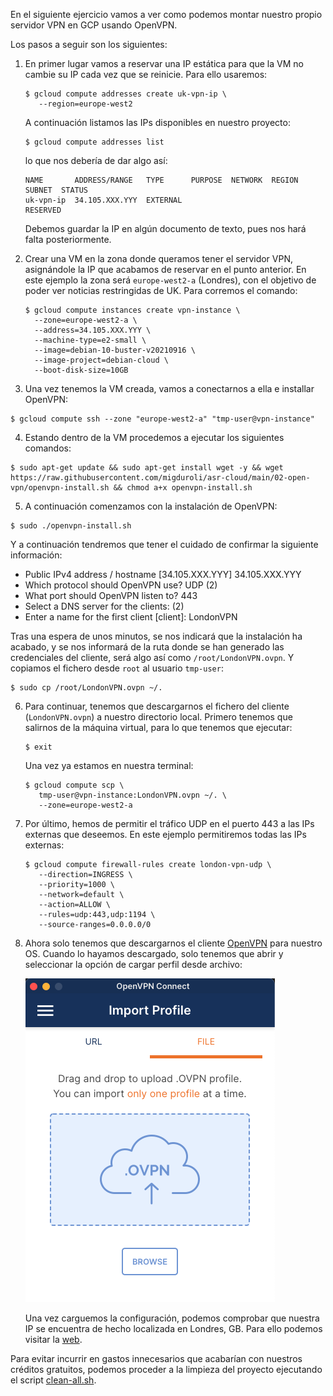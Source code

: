 En el siguiente ejercicio vamos a ver como podemos montar nuestro propio
servidor VPN en GCP usando OpenVPN.

Los pasos a seguir son los siguientes:

1. En primer lugar vamos a reservar una IP estática para que la VM no cambie
   su IP cada vez que se reinicie. Para ello usaremos:
   ```shell
   $ gcloud compute addresses create uk-vpn-ip \
      --region=europe-west2
   ```
   A continuación listamos las IPs disponibles en nuestro proyecto:
   ```shell
   $ gcloud compute addresses list
   ```
   lo que nos debería de dar algo así:
   ```shell
   NAME       ADDRESS/RANGE   TYPE      PURPOSE  NETWORK  REGION       SUBNET  STATUS
   uk-vpn-ip  34.105.XXX.YYY  EXTERNAL                                         RESERVED
   ```
   Debemos guardar la IP en algún documento de texto, pues nos hará falta posteriormente.


2. Crear una VM en la zona donde queramos tener el servidor VPN, asignándole la IP que acabamos
   de reservar en el punto anterior. 
   En este ejemplo la zona será `europe-west2-a` (Londres), con el objetivo de poder ver noticias restringidas de UK. 
   Para corremos el comando:
   
   ```shell
   $ gcloud compute instances create vpn-instance \
     --zone=europe-west2-a \
     --address=34.105.XXX.YYY \
     --machine-type=e2-small \
     --image=debian-10-buster-v20210916 \
     --image-project=debian-cloud \
     --boot-disk-size=10GB 
   ```
   
3. Una vez tenemos la VM creada, vamos a conectarnos a ella e installar OpenVPN:

  ```shell
  $ gcloud compute ssh --zone "europe-west2-a" "tmp-user@vpn-instance"
  ```

4. Estando dentro de la VM procedemos a ejecutar los siguientes comandos:
   
  ```shell
  $ sudo apt-get update && sudo apt-get install wget -y && wget https://raw.githubusercontent.com/migduroli/asr-cloud/main/02-open-vpn/openvpn-install.sh && chmod a+x openvpn-install.sh 
  ```

5. A continuación comenzamos con la instalación de OpenVPN:
 
  ```shell
  $ sudo ./openvpn-install.sh
  ```

  Y a continuación tendremos que tener el cuidado de confirmar la siguiente información:

   * Public IPv4 address / hostname [34.105.XXX.YYY] 34.105.XXX.YYY  
   * Which protocol should OpenVPN use? UDP (2)
   * What port should OpenVPN listen to? 443
   * Select a DNS server for the clients: (2)
   * Enter a name for the first client [client]: LondonVPN

  Tras una espera de unos minutos, se nos indicará que la instalación ha acabado, y se nos informará 
  de la ruta donde se han generado las credenciales del cliente, será algo así como `/root/LondonVPN.ovpn`. 
  Y copiamos el fichero desde `root` al usuario `tmp-user`:

  ```shell
  $ sudo cp /root/LondonVPN.ovpn ~/.
  ```

6. Para continuar, tenemos que descargarnos el fichero del cliente (`LondonVPN.ovpn`) a nuestro
   directorio local. Primero tenemos que salirnos de la máquina virtual,
   para lo que tenemos que ejecutar:
   
   ```shell
   $ exit
   ```
   
   Una vez ya estamos en nuestra terminal:
   
   ```shell
   $ gcloud compute scp \
      tmp-user@vpn-instance:LondonVPN.ovpn ~/. \
      --zone=europe-west2-a
   ```

7. Por último, hemos de permitir el tráfico UDP en el puerto 443 a las IPs externas que deseemos. 
   En este ejemplo permitiremos todas las IPs externas:
   ```shell
   $ gcloud compute firewall-rules create london-vpn-udp \
      --direction=INGRESS \
      --priority=1000 \
      --network=default \
      --action=ALLOW \
      --rules=udp:443,udp:1194 \
      --source-ranges=0.0.0.0/0
   ```
   
8. Ahora solo tenemos que descargarnos el cliente [OpenVPN](https://openvpn.net/download-open-vpn/) 
   para nuestro OS. Cuando lo hayamos descargado, solo tenemos que abrir y seleccionar la
   opción de cargar perfil desde archivo:
   
   ![img.png](openvpn-import.png)
   
   Una vez carguemos la configuración, podemos comprobar que nuestra IP se encuentra de 
   hecho localizada en Londres, GB. Para ello podemos visitar la [web](https://whatismyipaddress.com/).
   
Para evitar incurrir en gastos innecesarios que acabarían con nuestros créditos
gratuitos, podemos proceder a la limpieza del proyecto ejecutando el script [clean-all.sh](clean-all.sh).